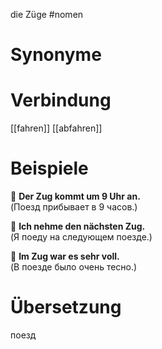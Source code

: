 die Züge
#nomen
# Synonyme

# Verbindung 
[[fahren]]
[[abfahren]]
# Beispiele
🔹 **Der Zug kommt um 9 Uhr an.**  
(Поезд прибывает в 9 часов.)

🔹 **Ich nehme den nächsten Zug.**  
(Я поеду на следующем поезде.)

🔹 **Im Zug war es sehr voll.**  
(В поезде было очень тесно.)
# Übersetzung
поезд